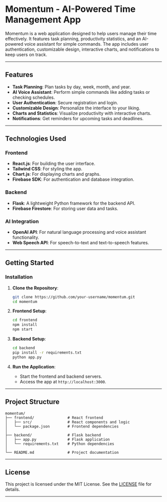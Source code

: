 
# Momentum - AI-Powered Time Management App

Momentum is a web application designed to help users manage their time effectively. It features task planning, productivity statistics, and an AI-powered voice assistant for simple commands. The app includes user authentication, customizable design, interactive charts, and notifications to keep users on track.

---

## Features

- **Task Planning**: Plan tasks by day, week, month, and year.
- **AI Voice Assistant**: Perform simple commands like adding tasks or checking schedules.
- **User Authentication**: Secure registration and login.
- **Customizable Design**: Personalize the interface to your liking.
- **Charts and Statistics**: Visualize productivity with interactive charts.
- **Notifications**: Get reminders for upcoming tasks and deadlines.

---

## Technologies Used

### Frontend
- **React.js**: For building the user interface.
- **Tailwind CSS**: For styling the app.
- **Chart.js**: For displaying charts and graphs.
- **Firebase SDK**: For authentication and database integration.

### Backend
- **Flask**: A lightweight Python framework for the backend API.
- **Firebase Firestore**: For storing user data and tasks.

### AI Integration
- **OpenAI API**: For natural language processing and voice assistant functionality.
- **Web Speech API**: For speech-to-text and text-to-speech features.

---

## Getting Started

### Installation

1. **Clone the Repository**:
   ```bash
   git clone https://github.com/your-username/momentum.git
   cd momentum
   ```

2. **Frontend Setup**:
   ```bash
   cd frontend
   npm install
   npm start
   ```

3. **Backend Setup**:
   ```bash
   cd backend
   pip install -r requirements.txt
   python app.py
   ```

4. **Run the Application**:
   - Start the frontend and backend servers.
   - Access the app at `http://localhost:3000`.

---

## Project Structure

```
momentum/
├── frontend/               # React frontend
│   ├── src/                # React components and logic
│   └── package.json        # Frontend dependencies
│
├── backend/                # Flask backend
│   ├── app.py              # Flask application
│   └── requirements.txt    # Python dependencies
│
└── README.md               # Project documentation
```


---

## License

This project is licensed under the MIT License. See the [LICENSE](LICENSE) file for details.

---
